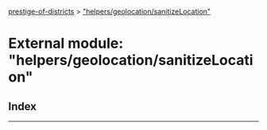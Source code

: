 [prestige-of-districts](../README.md) > ["helpers/geolocation/sanitizeLocation"](../modules/_helpers_geolocation_sanitizelocation_.md)

# External module: "helpers/geolocation/sanitizeLocation"

## Index

---

